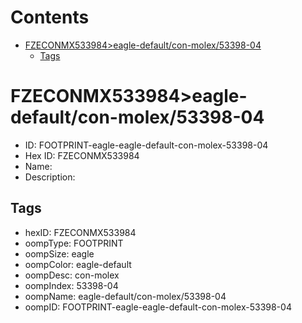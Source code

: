 



Contents
========

* [FZECONMX533984>eagle-default/con-molex/53398-04](#fzeconmx533984eagle-defaultcon-molex53398-04)
	* [Tags](#tags)

# FZECONMX533984>eagle-default/con-molex/53398-04

- ID: FOOTPRINT-eagle-eagle-default-con-molex-53398-04
- Hex ID: FZECONMX533984
- Name: 
- Description: 

## Tags

- hexID: FZECONMX533984
- oompType: FOOTPRINT
- oompSize: eagle
- oompColor: eagle-default
- oompDesc: con-molex
- oompIndex: 53398-04
- oompName: eagle-default/con-molex/53398-04
- oompID: FOOTPRINT-eagle-eagle-default-con-molex-53398-04
